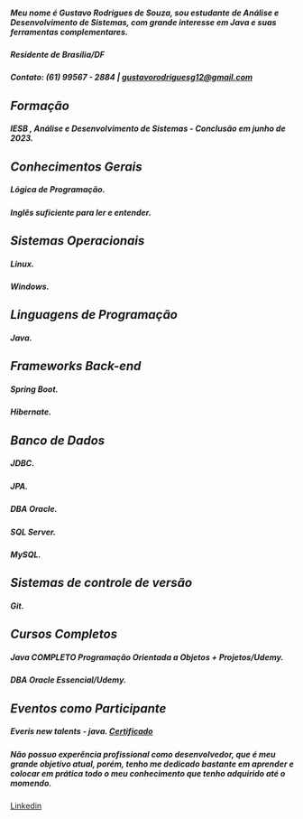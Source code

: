 ##### Meu nome é Gustavo Rodrigues de Souza, sou estudante de Análise e Desenvolvimento de Sistemas, com grande interesse em Java e suas ferramentas complementares. 

##### Residente de Brasília/DF
##### Contato: (61) 99567 - 2884 | gustavorodriguesg12@gmail.com

## ***Formação*** 
##### IESB , Análise e Desenvolvimento de Sistemas - Conclusão em junho de 2023.

## ***Conhecimentos Gerais***
##### Lógica de Programação.
##### Inglês suficiente para ler e entender.

## ***Sistemas Operacionais***
##### Linux.
##### Windows.

## ***Linguagens de Programação***
##### Java.


## ***Frameworks Back-end***
##### Spring Boot.
##### Hibernate.


## ***Banco de Dados***
##### JDBC.
##### JPA.
##### DBA Oracle.
##### SQL Server.
##### MySQL.

## ***Sistemas de controle de versão***
##### Git.

## ***Cursos Completos***
##### Java COMPLETO Programação Orientada a Objetos + Projetos/Udemy.
##### DBA Oracle Essencial/Udemy.

## ***Eventos como Participante***
##### Everis new talents - java. [Certificado](https://certificates.digitalinnovation.one/DEB6D696)

##### ***Não possuo experência profissional como desenvolvedor, que é meu grande objetivo atual, porém, tenho me dedicado bastante em aprender e colocar em prática todo o meu conhecimento que tenho adquirido até o momendo.***


[Linkedin](https://www.linkedin.com/in/gustavordesouza/)
